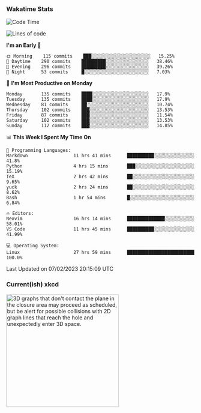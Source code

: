 ### Wakatime Stats
<!--START_SECTION:waka-->
![Code Time](http://img.shields.io/badge/Code%20Time-1%2C426%20hrs%2017%20mins-blue)

![Lines of code](https://img.shields.io/badge/From%20Hello%20World%20I%27ve%20Written-358%20Thousand%20lines%20of%20code-blue)

**I'm an Early 🐤** 

```text
🌞 Morning    115 commits    ███░░░░░░░░░░░░░░░░░░░░░░   15.25% 
🌆 Daytime    290 commits    █████████░░░░░░░░░░░░░░░░   38.46% 
🌃 Evening    296 commits    █████████░░░░░░░░░░░░░░░░   39.26% 
🌙 Night      53 commits     █░░░░░░░░░░░░░░░░░░░░░░░░   7.03%

```
📅 **I'm Most Productive on Monday** 

```text
Monday       135 commits    ████░░░░░░░░░░░░░░░░░░░░░   17.9% 
Tuesday      135 commits    ████░░░░░░░░░░░░░░░░░░░░░   17.9% 
Wednesday    81 commits     ██░░░░░░░░░░░░░░░░░░░░░░░   10.74% 
Thursday     102 commits    ███░░░░░░░░░░░░░░░░░░░░░░   13.53% 
Friday       87 commits     ███░░░░░░░░░░░░░░░░░░░░░░   11.54% 
Saturday     102 commits    ███░░░░░░░░░░░░░░░░░░░░░░   13.53% 
Sunday       112 commits    ███░░░░░░░░░░░░░░░░░░░░░░   14.85%

```


📊 **This Week I Spent My Time On** 

```text
💬 Programming Languages: 
Markdown                 11 hrs 41 mins      ██████████░░░░░░░░░░░░░░░   41.8% 
Python                   4 hrs 15 mins       ███░░░░░░░░░░░░░░░░░░░░░░   15.19% 
TeX                      2 hrs 42 mins       ██░░░░░░░░░░░░░░░░░░░░░░░   9.65% 
yuck                     2 hrs 24 mins       ██░░░░░░░░░░░░░░░░░░░░░░░   8.62% 
Bash                     1 hr 54 mins        █░░░░░░░░░░░░░░░░░░░░░░░░   6.84%

🔥 Editors: 
Neovim                   16 hrs 14 mins      ██████████████░░░░░░░░░░░   58.01% 
VS Code                  11 hrs 45 mins      ██████████░░░░░░░░░░░░░░░   41.99%

💻 Operating System: 
Linux                    27 hrs 59 mins      █████████████████████████   100.0%

```


 Last Updated on 07/02/2023 20:15:09 UTC
<!--END_SECTION:waka-->

### Current(ish) xkcd
<a id="xkcd-a" title="3D graphs that don't contact the plane in the closure area may proceed as scheduled, but be alert for possible collisions with 2D graph lines that reach the hole and unexpectedly enter 3D space." href="https://www.xkcd.com" target="_blank">
        <img align="center" id="xkcd-img" src="https://imgs.xkcd.com/comics/coordinate_plane_closure.png" alt="3D graphs that don't contact the plane in the closure area may proceed as scheduled, but be alert for possible collisions with 2D graph lines that reach the hole and unexpectedly enter 3D space." height=300 />
</a>

